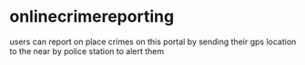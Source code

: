 # onlinecrimereporting
users can report on place  crimes on this portal by sending their gps location to the near by police station to alert them
